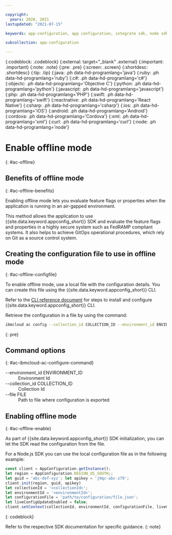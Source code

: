 ```yaml
---

copyright:
  years: 2020, 2021
lastupdated: "2021-07-15"

keywords: app-configuration, app configuration, integrate sdk, node sdk, npm, sdk, android sdk, android, python sdk, python, go, golang, java server sdk, java, go admin sdk

subcollection: app-configuration

---
```


{:codeblock: .codeblock}
{:external: target="_blank" .external}
{:important: .important}
{:note: .note}
{:pre: .pre}
{:screen: .screen}
{:shortdesc: .shortdesc}
{:tip: .tip}
{:java: .ph data-hd-programlang='java'}
{:ruby: .ph data-hd-programlang='ruby'}
{:c#: .ph data-hd-programlang='c#'}
{:objectc: .ph data-hd-programlang='Objective C'}
{:python: .ph data-hd-programlang='python'}
{:javascript: .ph data-hd-programlang='javascript'}
{:php: .ph data-hd-programlang='PHP'}
{:swift: .ph data-hd-programlang='swift'}
{:reactnative: .ph data-hd-programlang='React Native'}
{:csharp: .ph data-hd-programlang='csharp'}
{:ios: .ph data-hd-programlang='iOS'}
{:android: .ph data-hd-programlang='Android'}
{:cordova: .ph data-hd-programlang='Cordova'}
{:xml: .ph data-hd-programlang='xml'}
{:curl: .ph data-hd-programlang='curl'}
{:node: .ph data-hd-programlang='node'}


# Enable offline mode
{: #ac-offline}

## Benefits of offline mode
{: #ac-offline-benefits}

Enabling offline mode lets you evaluate feature flags or properties when the application is running in an air-gapped environment.  

This method allows the application to use {{site.data.keyword.appconfig_short}} SDK and evaluate the feature flags and properties in a highly secure system such as FedRAMP compliant systems. It also helps to achieve GitOps operational procedures, which rely on Git as a source control system.

## Creating the configuration file to use in offline mode
{: #ac-offline-configfile}

To enable offline mode, use a local file with the configuration details. You can create this file using the {{site.data.keyword.appconfig_short}} CLI.

Refer to the [CLI reference document](https://cloud.ibm.com/docs/app-configuration?topic=app-configuration-cli-plugin-app-configuration-cli) for steps to install and configure {{site.data.keyword.appconfig_short}} CLI.

Retrieve the configuration in a file by using the command:

```sh
ibmcloud ac config --collection_id COLLECTION_ID --environment_id ENVIRONMENT_ID [--file FILE]
```
{: pre}

## Command options
{: #ac-ibmcloud-ac-configure-command}

<dl>
<dt>--environment_id ENVIRONMENT_ID</dt>
<dd>Environment Id</dd>
<dt>--collection_id COLLECTION_ID</dt>
<dd>Collection Id</dd>
<dt>--file FILE</dt>
<dd>Path to file where configuration is exported</dd>
</dl>

## Enabling offline mode
{: #ac-offline-enable}

As part of {{site.data.keyword.appconfig_short}} SDK initialization, you can let the SDK read the configuration from the file.  

For a Node.js SDK you can use the local configuration file as in the following example:

```javascript
const client = AppConfiguration.getInstance();
let region = AppConfiguration.REGION_US_SOUTH;;
let guid = 'abc-def-xyz'; let apikey = 'j9qc-abc-z79';
client.init(region, guid, apikey)
let collectionId = '<collectionId>';
let environmentId = '<environmentId>';
let configurationFile = 'path/to/configuration/file.json';
let liveConfigUpdateEnabled = false;
client.setContext(collectionId, environmentId, configurationFile, liveConfigUpdateEnabled)
```
{: codeblock}

Refer to the respective SDK documentation for specific guidance.
{: note}
